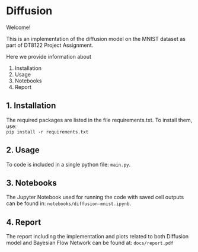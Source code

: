 # Diffusion
Welcome!

This is an implementation of the diffusion model on the MNIST dataset as part of
DT8122 Project Assignment.
 
Here we provide information about
1. Installation
2. Usage
3. Notebooks
4. Report

## 1. Installation
The required packages are listed in the file requirements.txt. To install them, use:\
`pip install -r requirements.txt`

## 2. Usage
To code is included in a single python file: `main.py`.

## 3. Notebooks
The Jupyter Notebook used for running the code with saved cell outputs can be found in:
`notebooks/diffusion-mnist.ipynb`.

## 4. Report
The report including the implementation and plots related to both Diffusion model and
Bayesian Flow Network can be found at: `docs/report.pdf`